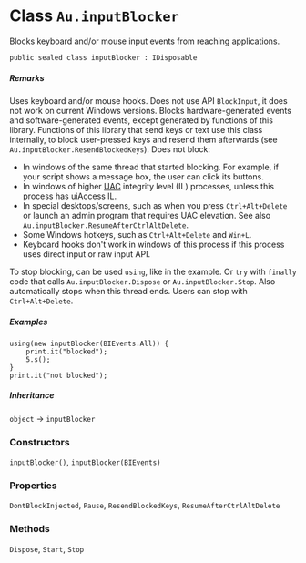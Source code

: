 # Class `Au.inputBlocker`

Blocks keyboard and/or mouse input events from reaching applications.

```
public sealed class inputBlocker : IDisposable
```

##### Remarks

Uses keyboard and/or mouse hooks. Does not use API `BlockInput`, it does not work on current Windows versions. Blocks hardware-generated events and software-generated events, except generated by functions of this library. Functions of this library that send keys or text use this class internally, to block user-pressed keys and resend them afterwards (see `Au.inputBlocker.ResendBlockedKeys`). Does not block:

- In windows of the same thread that started blocking. For example, if your script shows a message box, the user can click its buttons.
- In windows of higher [UAC](../articles/UAC.html) integrity level (IL) processes, unless this process has uiAccess IL.
- In special desktops/screens, such as when you press `Ctrl+Alt+Delete` or launch an admin program that requires UAC elevation. See also `Au.inputBlocker.ResumeAfterCtrlAltDelete`.
- Some Windows hotkeys, such as `Ctrl+Alt+Delete` and `Win+L`.
- Keyboard hooks don't work in windows of this process if this process uses direct input or raw input API.

To stop blocking, can be used `using`, like in the example. Or `try` with `finally` code that calls `Au.inputBlocker.Dispose` or `Au.inputBlocker.Stop`. Also automatically stops when this thread ends. Users can stop with `Ctrl+Alt+Delete`.

##### Examples

```
using(new inputBlocker(BIEvents.All)) {
	print.it("blocked");
	5.s();
}
print.it("not blocked");
```

##### Inheritance

`object` → `inputBlocker`

### Constructors

`inputBlocker()`, `inputBlocker(BIEvents)`

### Properties

`DontBlockInjected`, `Pause`, `ResendBlockedKeys`, `ResumeAfterCtrlAltDelete`

### Methods

`Dispose`, `Start`, `Stop`